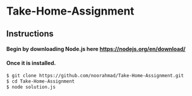 # Take-Home-Assignment

## Instructions
#### Begin by downloading Node.js here https://nodejs.org/en/download/
#### Once it is installed.
```sh
$ git clone https://github.com/noorahmad/Take-Home-Assignment.git
$ cd Take-Home-Assignment
$ node solution.js
```
